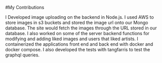 #My Contributions

I Developed image uploading on the backend in Node.js. I used AWS to store images in s3 buckets and stored the image url onto our Mongo database. The site would fetch the images through the URL stored in our database. I also worked on some of the server backend functions for modifying and adding liked images and users that liked artists. I containerized the applications front end and back end with docker and docker compose. I also developed the tests with tangfarris to test the graphql queries.
